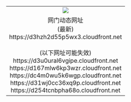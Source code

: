 ﻿<table>
  <tr></tr>
  <tr><td colspan=2 align=center><img src="https://d3hzh2d55p5wx3.cloudfront.net/Up/oGate.jpg" /></td></tr>
  <tr><td colspan=2 align=center>网门动态网址<br/>(最新)
<br>https://d3hzh2d55p5wx3.cloudfront.net
<br/><br/>(以下网址可能失效)
<br>https://d3u0ural6vgipe.cloudfront.net
<br>https://d167mlw6kp3wzr.cloudfront.net
<br>https://dc4m0wu5k6wgp.cloudfront.net
<br>https://d31wj0cc36xq9p.cloudfront.net
<br>https://d254tcnbpha68o.cloudfront.net
    </td>
  </tr>
</table>
